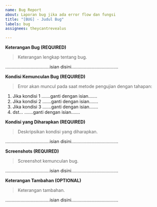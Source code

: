 ```yaml
---
name: Bug Report
about: Laporan bug jika ada error flow dan fungsi
title: "[BUG] - Judul Bug"
labels: bug
assignees: theycantrevealus

---
```


**Keterangan Bug (REQUIRED)**
>Keterangan lengkap tentang bug.

...................................isian disini.....................................

**Kondisi Kemunculan Bug (REQUIRED)**
>Error akan muncul pada saat metode pengujian dengan tahapan:

1. Jika kondisi 1 .......ganti dengan isian.......
2. Jika kondisi 2 .......ganti dengan isian.......
3. Jika kondisi 3 .......ganti dengan isian.......
4. dst... .......ganti dengan isian.......

**Kondisi yang Diharapkan (REQUIRED)**
>Deskripsikan kondisi yang diharapkan.

...................................isian disini.....................................

**Screenshots (REQUIRED)**
>Screenshot kemunculan bug.

...................................isian disini.....................................

**Keterangan Tambahan (OPTIONAL)**
>Keterangan tambahan.

...................................isian disini.....................................
